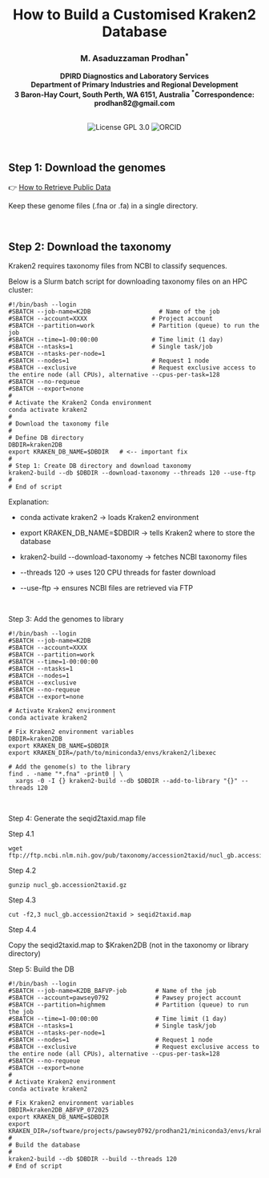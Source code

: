 
<h1 align="center">How to Build a Customised Kraken2 Database</h1>


<h3 align="center">M. Asaduzzaman Prodhan<sup>*</sup> </h3>


<div align="center"><b> DPIRD Diagnostics and Laboratory Services </b></div>


<div align="center"><b> Department of Primary Industries and Regional Development </b></div>


<div align="center"><b> 3 Baron-Hay Court, South Perth, WA 6151, Australia <sup>*</sup>Correspondence: prodhan82@gmail.com </b></div>


<br />


<p align="center">
  <a href="https://github.com/asadprodhan/How-to-automatically-download-reads-from-the-NCBI-SRA/tree/main#GPL-3.0-1-ov-file"><img src="https://img.shields.io/badge/License-GPL%203.0-yellow.svg" alt="License GPL 3.0" style="display: inline-block;"></a>
  <a href="https://orcid.org/0000-0002-1320-3486"><img src="https://img.shields.io/badge/ORCID-green?style=flat-square&logo=ORCID&logoColor=white" alt="ORCID" style="display: inline-block;"></a>
</p>


<br />


## **Step 1: Download the genomes**


👉 [How to Retrieve Public Data](https://github.com/asadprodhan/Practical_Bioinformatics_for_Biologists#chapter-05--how-to-retrieve-public-data)


Keep these genome files (.fna or .fa) in a single directory.


<br />

## **Step 2: Download the taxonomy**


Kraken2 requires taxonomy files from NCBI to classify sequences.

Below is a Slurm batch script for downloading taxonomy files on an HPC cluster:


```
#!/bin/bash --login
#SBATCH --job-name=K2DB       		      # Name of the job
#SBATCH --account=XXXX             	    # Project account
#SBATCH --partition=work                # Partition (queue) to run the job
#SBATCH --time=1-00:00:00               # Time limit (1 day)
#SBATCH --ntasks=1                      # Single task/job
#SBATCH --ntasks-per-node=1
#SBATCH --nodes=1                       # Request 1 node
#SBATCH --exclusive                     # Request exclusive access to the entire node (all CPUs), alternative --cpus-per-task=128
#SBATCH --no-requeue
#SBATCH --export=none
#
# Activate the Kraken2 Conda environment
conda activate kraken2
#
# Download the taxonomy file
#
# Define DB directory
DBDIR=kraken2DB
export KRAKEN_DB_NAME=$DBDIR   # <-- important fix
#
# Step 1: Create DB directory and download taxonomy
kraken2-build --db $DBDIR --download-taxonomy --threads 120 --use-ftp
#
# End of script
```


Explanation:

- conda activate kraken2 → loads Kraken2 environment

- export KRAKEN_DB_NAME=$DBDIR → tells Kraken2 where to store the database

- kraken2-build --download-taxonomy → fetches NCBI taxonomy files

- --threads 120 → uses 120 CPU threads for faster download

- --use-ftp → ensures NCBI files are retrieved via FTP


<br />


Step 3: Add the genomes to library


```
#!/bin/bash --login
#SBATCH --job-name=K2DB
#SBATCH --account=XXXX
#SBATCH --partition=work
#SBATCH --time=1-00:00:00
#SBATCH --ntasks=1
#SBATCH --nodes=1
#SBATCH --exclusive
#SBATCH --no-requeue
#SBATCH --export=none

# Activate Kraken2 environment
conda activate kraken2

# Fix Kraken2 environment variables
DBDIR=kraken2DB
export KRAKEN_DB_NAME=$DBDIR
export KRAKEN_DIR=/path/to/miniconda3/envs/kraken2/libexec

# Add the genome(s) to the library
find . -name "*.fna" -print0 | \
  xargs -0 -I {} kraken2-build --db $DBDIR --add-to-library "{}" --threads 120
```

<br />


Step 4: Generate the seqid2taxid.map file


Step 4.1 

```
wget ftp://ftp.ncbi.nlm.nih.gov/pub/taxonomy/accession2taxid/nucl_gb.accession2taxid.gz
```

Step 4.2

```
gunzip nucl_gb.accession2taxid.gz
```

Step 4.3

```
cut -f2,3 nucl_gb.accession2taxid > seqid2taxid.map
```

Step 4.4


Copy the seqid2taxid.map to $Kraken2DB (not in the taxonomy or library directory)
 

Step 5: Build the DB


```
#!/bin/bash --login
#SBATCH --job-name=K2DB_BAFVP-job        # Name of the job
#SBATCH --account=pawsey0792             # Pawsey project account
#SBATCH --partition=highmem              # Partition (queue) to run the job
#SBATCH --time=1-00:00:00                # Time limit (1 day)
#SBATCH --ntasks=1                       # Single task/job
#SBATCH --ntasks-per-node=1
#SBATCH --nodes=1                        # Request 1 node
#SBATCH --exclusive                      # Request exclusive access to the entire node (all CPUs), alternative --cpus-per-task=128
#SBATCH --no-requeue
#SBATCH --export=none
#
# Activate Kraken2 environment
conda activate kraken2

# Fix Kraken2 environment variables
DBDIR=kraken2DB_ABFVP_072025
export KRAKEN_DB_NAME=$DBDIR
export KRAKEN_DIR=/software/projects/pawsey0792/prodhan21/miniconda3/envs/kraken2/libexec
#
# Build the database
#
kraken2-build --db $DBDIR --build --threads 120
# End of script
```


